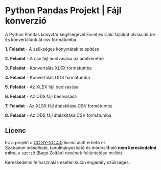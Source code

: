 # Python Pandas Projekt | Fájl konverzió 
A Python Pandas könyvtár segítségével Excel és Calc fájlokat olvasunk be és konvertálunk át csv formátumba. 

**1. Feladat** - A szükséges könyvtárak telepítése

**2. Feladat** - A csv fájl beolvasása az adatkeretbe  

**3. Feladat** - Konvertálás XLSX formátumba

**4. Feladat** - Konvertálás ODS formátumba

**5. Feladat** - Az XLSX fájl beolvasása

**6. Feladat** - Az ODS fájl beolvasása

**7. Feladat** - Az XLSX fájl átalakítása CSV formátumba

**8. Feladat** - Az ODS fájl átalakítása CSV formátumba


## Licenc

Ez a projekt a [CC BY-NC 4.0](https://creativecommons.org/licenses/by-nc/4.0/) licenc alatt érhető el.  
Szabadon másolható, tanulmányozható és módosítható **nem kereskedelmi célra**, a szerző (Bagó Zoltán) nevének feltüntetése mellett.

Kereskedelmi felhasználás esetén külön engedély szükséges.
